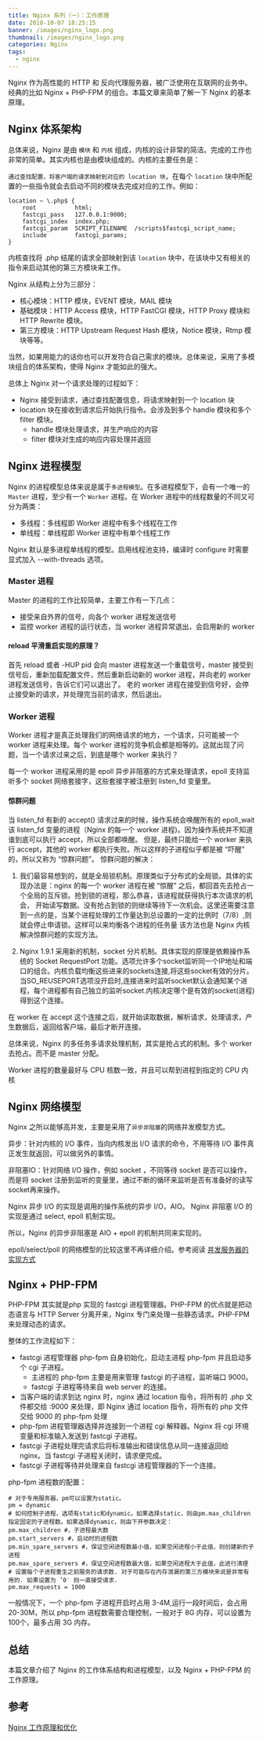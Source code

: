 ```yaml
---
title: Nginx 系列（一）：工作原理
date: 2018-10-07 18:25:15
banner: /images/nginx_logo.png
thumbnail: /images/nginx_logo.png
categories: Nginx
tags:
  - nginx
---
```


Nginx 作为高性能的 HTTP 和 反向代理服务器，被广泛使用在互联网的业务中。经典的比如 Nginx + PHP-FPM 的组合。本篇文章来简单了解一下 Nginx 的基本原理。

<!-- more -->

## Nginx 体系架构
总体来说，Nginx 是由 `模块` 和 `内核` 组成，内核的设计非常的简洁。完成的工作也非常的简单。其实内核也是由模块组成的。内核的主要任务是：

`通过查找配置，将客户端的请求映射到对应的 location 块`，在每个 `location` 块中所配置的一些指令就会去启动不同的模块去完成对应的工作。例如：

```shell
location ~ \.php$ {
    root           html;
    fastcgi_pass   127.0.0.1:9000;
    fastcgi_index  index.php;
    fastcgi_param  SCRIPT_FILENAME  /scripts$fastcgi_script_name;
    include        fastcgi_params;
}
```
内核查找将 .php 结尾的请求全部映射到该 `location` 块中，在该块中又有相关的指令来启动其他的第三方模块来工作。

Nginx 从结构上分为三部分：

- 核心模块：HTTP 模块，EVENT 模块，MAIL 模块
- 基础模块：HTTP Access 模块，HTTP FastCGI 模块，HTTP Proxy 模块和 HTTP Rewrite 模块。
- 第三方模块：HTTP Upstream Request Hash 模块，Notice 模块，Rtmp 模块等等。

当然，如果用能力的话你也可以开发符合自己需求的模块。总体来说，采用了多模块组合的体系架构，使得 Nginx 才能如此的强大。

总体上 Nginx 对一个请求处理的过程如下：
- Nginx 接受到请求，通过查找配置信息，将请求映射到一个 location 块
- location 块在接收到请求后开始执行指令。会涉及到多个 handle 模块和多个 filter 模块。
  - handle 模块处理请求，并生产响应的内容
  - filter 模块对生成的响应内容处理并返回

## Nginx 进程模型
Nginx 的进程模型总体来说是属于`多进程模型`。在多进程模型下，会有一个唯一的 `Master` 进程，至少有一个 `Worker` 进程。在 Worker 进程中的线程数量的不同又可分为两类：

- 多线程：多线程即 Worker 进程中有多个线程在工作
- 单线程：单线程即 Worker 进程中有单个线程工作

Nginx  默认是多进程单线程的模型。启用线程池支持，编译时 configure 时需要显式加入 --with-threads 选项。

### Master 进程
Master 的进程的工作比较简单，主要工作有一下几点：
- 接受来自外界的信号，向各个 worker 进程发送信号
- 监控 worker 进程的运行状态，当 worker 进程异常退出，会启用新的 worker

#### reload 平滑重启实现的原理？
首先 reload 或者 -HUP pid 会向 master 进程发送一个重载信号，master 接受到信号后，重新加载配置文件，然后重新启动新的 worker 进程，并向老的 worker 进程发送信号，告诉它们可以退出了。
老的  worker 进程在接受到信号好，会停止接受新的请求，并处理完当前的请求，然后退出。

### Worker 进程
Worker 进程才是真正处理我们的网络请求的地方，一个请求，只可能被一个 worker 进程来处理。每个 worker 进程的竞争机会都是相等的。这就出现了问题，当一个请求过来之后，到底是哪个 worker 来执行？

每一个 worker 进程采用的是 epoll 异步非阻塞的方式来处理请求，epoll 支持监听多个 socket 网络套接字，这些套接字被注册到 listen_fd 变量里。

#### 惊群问题
当 listen_fd 有新的 accept() 请求过来的时候，操作系统会唤醒所有的 epoll_wait 该 listen_fd 变量的进程（Nginx 的每一个 worker 进程)。因为操作系统并不知道谁到底可以执行 accept，所以全部都唤醒。
但是，最终只能给一个 worker 来执行 accept，其他的 worker 都执行失败。所以这样的子进程似乎都是被 “吓醒” 的，所以又称为 “惊群问题”。
惊群问题的解决：

1. 我们最容易想到的，就是全局锁机制。原理类似于分布式的全局锁。具体的实现办法是：nginx 的每一个 worker 进程在被 “惊醒” 之后，都回首先去抢占一个全局的互斥锁。抢到锁的进程，那么恭喜，该进程就获得执行本次请求的机会，
开始读写数据。没有抢占到锁的则继续等待下一次机会。这里还需要注意到一点的是，当某个进程处理的工作量达到总设置的一定的比例时（7/8）,则就会停止申请锁。这样可以来均衡各个进程的任务量
该方法也是 Nginx 内核解决惊群问题的实现方法。

2. Nginx 1.9.1 采用新的机制，socket 分片机制。具体实现的原理是依赖操作系统的 Socket RequestPort 功能。选项允许多个socket监听同一个IP地址和端口的组合。内核负载均衡这些进来的sockets连接,将这些socket有效的分片。
当SO_REUSEPORT选项没开启时,连接进来时监听socket默认会通知某个进程，每个进程都有自己独立的监听socket.内核决定哪个是有效的socket(进程)得到这个连接。


在 worker 在 accept 这个连接之后，就开始读取数据，解析请求，处理请求，产生数据后，返回给客户端，最后才断开连接。

总体来说，Nginx 的多任务多请求处理机制，其实是抢占式的机制。多个 worker 去抢占。而不是 master 分配。

Worker 进程的数量最好与 CPU 核数一致，并且可以帮到进程到指定的 CPU 内核

## Nginx 网络模型
Nginx 之所以能够高并发，主要是采用了`异步非阻塞`的网络并发模型方式。

异步：针对内核的 I/O 事件，当向内核发出 I/O 请求的命令，不用等待 I/O 事件真正发生就返回，可以做另外的事情。

非阻塞IO：针对网络 I/O 操作，例如 socket ，不同等待 socket 是否可以操作，而是将 socket 注册到监听的变量里，通过不断的循环来监听是否有准备好的读写socket再来操作。

Nginx 异步 I/O 的实现是调用的操作系统的异步 I/O，AIO。
Nginx 非阻塞 I/O 的实现是通过 select, epoll 机制实现。

所以，Nginx 的异步非阻塞是 AIO + epoll 的机制共同来实现的。

epoll/select/poll 的网络模型的比较这里不再详细介绍。参考阅读 [并发服务器的实现方式](https://phachon.github.io/2018/09/09/concurrrent_server/)

## Nginx + PHP-FPM

PHP-FPM 其实就是php 实现的 fastcgi 进程管理器。PHP-FPM 的优点就是把动态语言与 HTTP Server 分离开来，Nginx 专门来处理一些静态请求。PHP-FPM 来处理动态的请求。

整体的工作流程如下：
- fastcgi 进程管理器 php-fpm 自身初始化，启动主进程 php-fpm 并且启动多个 cgi 子进程。
  - 主进程的 php-fpm 主要是用来管理 fastcgi 的子进程，监听端口 9000。
  - fastcgi 子进程等待来自 web server 的连接。
- 当客户端的请求到达 nginx 时，nginx 通过 location 指令，将所有的 .php 文件都交给 :9000 来处理，即 Nginx 通过 location 指令，将所有的 php 文件交给 9000 的 php-fpm 处理
- php-fpm 进程管理器选择并连接到一个进程 cgi 解释器。Nginx 将 cgi 环境变量和标准输入发送到 fastcgi 子进程。
- fastcgi 子进程处理完请求后将标准输出和错误信息从同一连接返回给 nginx。当 fastcgi 子进程关闭时，请求便完成。
- fastcgi 子进程等待并处理来自 fastcgi 进程管理器的下一个连接。

php-fpm 进程数的配置：
```shell
# 对于专用服务器，pm可以设置为static。
pm = dynamic 
# 如何控制子进程，选项有static和dynamic。如果选择static，则由pm.max_children指定固定的子进程数。如果选择dynamic，则由下开参数决定：
pm.max_children #，子进程最大数
pm.start_servers #，启动时的进程数
pm.min_spare_servers #，保证空闲进程数最小值，如果空闲进程小于此值，则创建新的子进程
pm.max_spare_servers #，保证空闲进程数最大值，如果空闲进程大于此值，此进行清理
# 设置每个子进程重生之前服务的请求数. 对于可能存在内存泄漏的第三方模块来说是非常有用的. 如果设置为 ’0′ 则一直接受请求.
pm.max_requests = 1000 
```

一般情况下，一个 php-fpm 子进程开启时占用 3-4M,运行一段时间后，会占用 20-30M，所以 php-fpm 进程数需要合理控制，一般对于 8G 内存，可以设置为 100个，最多占用 3G 内存。


## 总结
本篇文章介绍了 Nginx 的工作体系结构和进程模型，以及 Nginx + PHP-FPM 的工作原理。

## 参考
[Nginx 工作原理和优化](https://www.cnblogs.com/linguoguo/p/5511293.html)